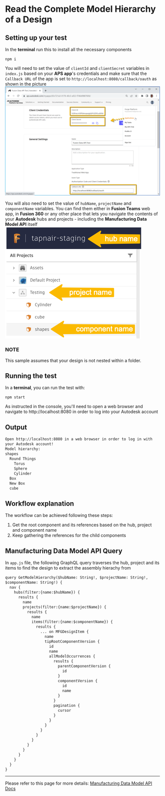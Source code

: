 # Read the Complete Model Hierarchy of a Design

## Setting up your test
In the **terminal** run this to install all the necessary components
```
npm i
``` 

You will need to set the value of `clientId` and `clientSecret` variables in `index.js` based on your **APS app**'s credentials and make sure that the `Callback URL` of the app is set to `http://localhost:8080/callback/oauth` as shown in the picture\
![Get 3-legged token](../readme/credentials.png)

You will also need to set the value of `hubName`, `projectName` and `componentName` variables. You can find them either in **Fusion Teams** web app, in **Fusion 360** or any other place that lets you navigate the contents of your **Autodesk** hubs and projects - including the **Manufacturing Data Model API** itself\
![Get version id](../readme/inputs.png)

### NOTE
This sample assumes that your design is not nested within a folder.

## Running the test
In a **terminal**, you can run the test with:
```
npm start
```
As instructed in the console, you'll need to open a web browser and navigate to http://localhost:8080 in order to log into your Autodesk account 

## Output
```
Open http://localhost:8080 in a web browser in order to log in with your Autodesk account!
Model hierarchy:
shapes
  Round Things
    Torus
    Sphere
    Cylinder
  Box
  New Box
  cube
```
## Workflow explanation

The workflow can be achieved following these steps:

1. Get the root component and its references based on the hub, project and component name
2. Keep gathering the references for the child components

## Manufacturing Data Model API Query

In `app.js` file, the following GraphQL query traverses the hub, project and its items to find the design to extract the assembly hierachy from

```
query GetModelHierarchy($hubName: String!, $projectName: String!, $componentName: String!) {
  nav {
    hubs(filter:{name:$hubName}) {
      results {
        name
        projects(filter:{name:$projectName}) {
          results {
            name
            items(filter:{name:$componentName}) {
              results {
                ... on MFGDesignItem {
                  name
                  tipRootComponentVersion {
                    id
                    name 
                    allModelOccurrences {
                      results {
                        parentComponentVersion {
                          id 
                        }
                        componentVersion {
                          id
                          name
                        }
                      }
                      pagination {
                        cursor
                      }
                    }
                  }
                }
              }
            }
          }
        }
      }
    }
  }
}
```


-----------

Please refer to this page for more details: [Manufacturing Data Model API Docs](https://aps.autodesk.com/en/docs/mfgdatamodel-publicbeta/v2/developers_guide/overview/)
